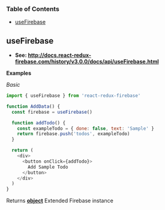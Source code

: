 <!-- Generated by documentation.js. Update this documentation by updating the source code. -->

### Table of Contents

-   [useFirebase](#usefirebase)

## useFirebase

-   **See: <http://docs.react-redux-firebase.com/history/v3.0.0/docs/api/useFirebase.html>**

**Examples**

_Basic_

```javascript
import { useFirebase } from 'react-redux-firebase'

function AddData() {
  const firebase = useFirebase()

  function addTodo() {
    const exampleTodo = { done: false, text: 'Sample' }
    return firebase.push('todos', exampleTodo)
  }

  return (
    <div>
      <button onClick={addTodo}>
        Add Sample Todo
      </button>
    </div>
  )
}
```

Returns **[object](https://developer.mozilla.org/docs/Web/JavaScript/Reference/Global_Objects/Object)** Extended Firebase instance
